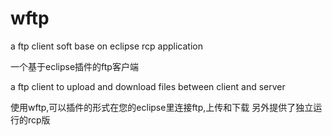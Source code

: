 # wftp
 a ftp client soft base on eclipse rcp application
 
 一个基于eclipse插件的ftp客户端
 
 a ftp client to upload and download files between client and server 
 
 使用wftp,可以插件的形式在您的eclipse里连接ftp,上传和下载 另外提供了独立运行的rcp版
 
